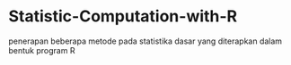 # Statistic-Computation-with-R
penerapan beberapa metode pada statistika dasar yang diterapkan dalam bentuk program R
